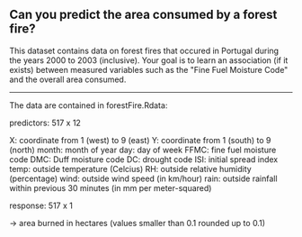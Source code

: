 
Can you predict the area consumed by a forest fire?
---

This dataset contains data on forest fires that occured in Portugal during
the years 2000 to 2003 (inclusive). Your goal is to learn an association
(if it exists) between measured variables such as the "Fine Fuel Moisture 
Code" and the overall area consumed.

---

The data are contained in forestFire.Rdata:

predictors: 517 x 12

   X: coordinate from 1 (west) to 9 (east)
   Y: coordinate from 1 (south) to 9 (north)
   month: month of year
   day: day of week
   FFMC: fine fuel moisture code
   DMC: Duff moisture code
   DC: drought code
   ISI: initial spread index
   temp: outside temperature (Celcius)
   RH: outside relative humidity (percentage)
   wind: outside wind speed (in km/hour)
   rain: outside rainfall within previous 30 minutes (in mm per meter-squared)

response: 517 x 1

   -> area burned in hectares (values smaller than 0.1 rounded up to 0.1)

